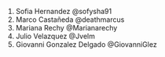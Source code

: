 1. Sofia Hernandez @sofysha91
2. Marco Castañeda @deathmarcus
3. Mariana Rechy @Marianarechy
4. Julio Velazquez @Jvelm
5. Giovanni Gonzalez Delgado @GiovanniGlez